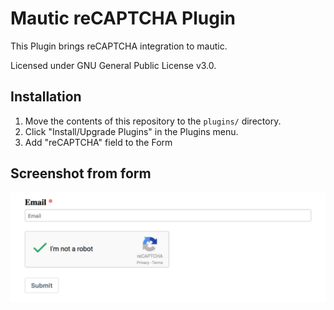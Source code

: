 # Mautic reCAPTCHA Plugin
This Plugin brings reCAPTCHA integration to mautic.

Licensed under GNU General Public License v3.0.

## Installation
1. Move the contents of this repository to the `plugins/` directory.
2. Click "Install/Upgrade Plugins" in the Plugins menu.
3. Add "reCAPTCHA" field to the Form

## Screenshot from form
![mautic form](/doc/form_preview.png?raw=true "Mautic Form with reCAPTCHA")
